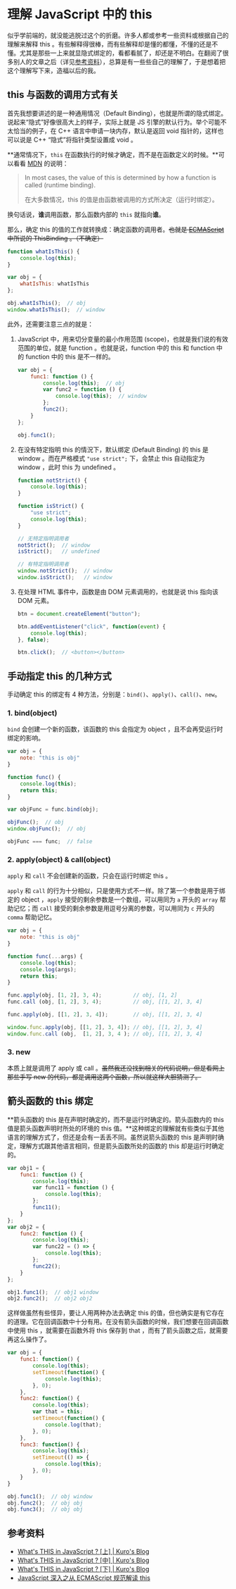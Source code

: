 # 理解 JavaScript 中的 this

[CreateTime]: # (2021.04.07)
[ModifyTime]: # (2021.04.07)

似乎学前端的，就没能逃脱过这个的折磨。许多人都或参考一些资料或根据自己的理解来解释 this 。有些解释得很棒，而有些解释却是懂的都懂，不懂的还是不懂。尤其是那些一上来就显隐式绑定的，看都看腻了，却还是不明白。在翻阅了很多别人的文章之后（详见[参考资料](#参考资料)），总算是有一些些自己的理解了，于是想着把这个理解写下来，造福以后的我。

## this 与函数的调用方式有关

首先我想要讲述的是一种通用情况（Default Binding），也就是所谓的隐式绑定。说起来“隐式”好像很高大上的样子，实际上就是 JS 引擎的默认行为。举个可能不太恰当的例子，在 C++ 语言中申请一块内存，默认是返回 void 指针的，这样也可以说是 C++ “隐式”将指针类型设置成 void 。

**通常情况下，`this` 在函数执行的时候才确定，而不是在函数定义的时候。**可以看看 [MDN](https://developer.mozilla.org/en-US/docs/Web/JavaScript/Reference/Operators/this) 的说明：

> In most cases, the value of this is determined by how a function is called (runtime binding).
> 
> 在大多数情况，this 的值是由函数被调用的方式所决定（运行时绑定）。

换句话说，**谁**调用函数，那么函数内部的 `this` 就指向**谁**。

那么，确定 this 的值的工作就转换成：确定函数的调用者。~~也就是 [ECMAScript](https://www.ecma-international.org/publications-and-standards/standards/ecma-262/) 中所说的 ThisBinding 。（不确定）~~

```javascript
function whatIsThis() {
    console.log(this);
}

var obj = {
    whatIsThis: whatIsThis
};

obj.whatIsThis();  // obj
window.whatIsThis();  // window
```

此外，还需要注意三点的就是：

1. JavaScript 中，用来切分变量的最小作用范围 (scope)，也就是我们说的有效范围的单位，就是 function 。也就是说，function 中的 this 和 function 中的 function 中的 this 是不一样的。
    ```javascript
    var obj = {
        func1: function () {
            console.log(this);  // obj
            var func2 = function () {
                console.log(this);  // window
            };
            func2();
        }
    };

    obj.func1();
    ```
2. 在没有特定指明 this 的情況下，默认绑定 (Default Binding) 的 this 是 window 。而在严格模式 `"use strict";` 下，会禁止 this 自动指定为 window ，此时 this 为 undefined 。
    ```javascript
    function notStrict() {
        console.log(this);
    }

    function isStrict() {
        "use strict";
        console.log(this);
    }

    // 无特定指明调用者
    notStrict();  // window
    isStrict();   // undefined

    // 有特定指明调用者
    window.notStrict();  // window
    window.isStrict();   // window
    ```
3. 在处理 HTML 事件中，函数是由 DOM 元素调用的，也就是说 this 指向该 DOM 元素。
    ```javascript
    btn = document.createElement("button");

    btn.addEventListener("click", function(event) {
        console.log(this);
    }, false);

    btn.click();  // <button></button>
    ```

## 手动指定 this 的几种方式

手动确定 this 的绑定有 4 种方法，分别是：`bind()`、`apply()`、`call()`、`new`。

### 1. bind(object)

`bind` 会创建一个新的函数，该函数的 this 会指定为 object ，且不会再受运行时绑定的影响。

```javascript
var obj = {
    note: "this is obj"
}

function func() {
    console.log(this);
    return this;
}

var objFunc = func.bind(obj);

objFunc();  // obj
window.objFunc();  // obj

objFunc === func;  // false
```
   
### 2. apply(object) & call(object)

`apply` 和 `call` 不会创建新的函数，只会在运行时绑定 this 。

`apply` 和 `call` 的行为十分相似，只是使用方式不一样。除了第一个参数是用于绑定的 object ，`apply` 接受的剩余参数是一个数组，可以用同为 `a` 开头的 `array` 帮助记忆；而 `call` 接受的剩余参数是用逗号分离的参数，可以用同为 `c` 开头的 `comma` 帮助记忆。

```javascript
var obj = {
    note: "this is obj"
}

function func(...args) {
    console.log(this);
    console.log(args);
    return this;
}

func.apply(obj, [1, 2], 3, 4);          // obj, [1, 2]
func.call (obj, [1, 2], 3, 4);          // obj, [[1, 2], 3, 4]

func.apply(obj, [[1, 2], 3, 4]);        // obj, [[1, 2], 3, 4]

window.func.apply(obj, [[1, 2], 3, 4]); // obj, [[1, 2], 3, 4]
window.func.call (obj,  [1, 2], 3, 4 ); // obj, [[1, 2], 3, 4]
```

### 3. new

本质上就是调用了 apply 或 call 。~~虽然我还没找到相关的代码说明，但是看网上那些手写 new 的代码，都是调用这两个函数，所以就这样大胆猜测了。~~

## 箭头函数的 this 绑定

**箭头函数的 this 是在声明时确定的，而不是运行时确定的。箭头函数内的 this 值是箭头函数声明时所处的环境的 this 值。**这种绑定的理解就有些类似于其他语言的理解方式了，但还是会有一丢丢不同。虽然说箭头函数的 this 是声明时确定，理解方式跟其他语言相同，但是箭头函数所处的函数的 this 却是运行时确定的。

```javascript
var obj1 = {
    func1: function () {
        console.log(this);
        var func11 = function () {
            console.log(this);
        };
        func11();
    }
};
var obj2 = {
    func2: function () {
        console.log(this);
        var func22 = () => {
            console.log(this);
        };
        func22();
    }
};

obj1.func1();  // obj1 window
obj2.func2();  // obj2 obj2
```

这样做虽然有些怪异，要让人用两种办法去确定 this 的值，但也确实是有它存在的道理。它在回调函数中十分有用。在没有箭头函数的时候，我们想要在回调函数中使用 this ，就需要在函数外将 this 保存到 that ，而有了箭头函数之后，就需要再这么操作了。

```javascript
var obj = {
    func1: function() {
        console.log(this);
        setTimeout(function() {
            console.log(this);
        }, 0);
    },
    func2: function() {
        console.log(this);
        var that = this;
        setTimeout(function() {
            console.log(that);
        }, 0);
    },
    func3: function() {
        console.log(this);
        setTimeout(() => {
            console.log(this);
        }, 0);
    }
}

obj.func1();  // obj window
obj.func2();  // obj obj
obj.func3();  // obj obj
```

## 参考资料

- [What's THIS in JavaScript ? [上] | Kuro's Blog](https://kuro.tw/posts/2017/10/12/What-is-THIS-in-JavaScript-%E4%B8%8A/)
- [What's THIS in JavaScript ? [中] | Kuro's Blog](https://kuro.tw/posts/2017/10/17/What-s-THIS-in-JavaScript-%E4%B8%AD/)
- [What's THIS in JavaScript ? [下] | Kuro's Blog](https://kuro.tw/posts/2017/10/20/What-is-THIS-in-JavaScript-%E4%B8%8B/)
- [JavaScript 深入之从 ECMAScript 规范解读 this](https://github.com/mqyqingfeng/Blog/issues/7)
